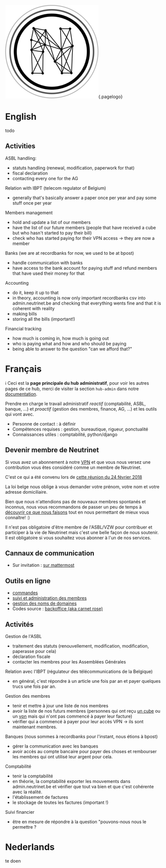 <!-- TITLE: hub admin -->
<!-- SUBTITLE: Administration - Bestuur - Office -->

![Logo](/uploads/logo.png "Logo"){.pagelogo}
# English
todo
## Activities

ASBL handling:
-	statuts handling (renewal, modification, paperwork for that)
-	fiscal declaration
-	contacting every one for the AG

Relation with IBPT (telecom regulator of Belgium)
-	generally that's basically answer a paper once per year and pay some stuff once per year

Members management
-	hold and update a list of our members
-	have the list of our future members (people that have received a cube but who hasn't started to pay their bill)
-	check who has started paying for their VPN access -> they are now a member

Banks (we are at recordbanks for now, we used to be at bpost)
-	handle communication with banks
-	have access to the bank account for paying stuff and refund members that have used their money for that

Accounting
-	do it, keep it up to that
-	in theory, accounting is now only important recordbanks csv into admin.neutrinet.be and checking that everything wents fine and that it is coherent with reality
-	making bills
-	storing all the bills (important!)

Financial tracking
-	how much is coming in, how much is going out
-	who is paying what and how and who should be paying
-	being able to answer to the question "can we afford that?"
	
# Français
:information_source: Ceci est la **page principale du hub administratif**, pour voir les autres pages de ce hub, merci de visiter la section `hub-admin` dans notre [documentation](all).

Prendre en charge le travail administratif *reactif* (comptabilité, ASBL, banque, ...) et *proactif* (gestion des membres, finance, AG, ...) et les outils qui vont avec.

* Personne de contact : à définir
* Compétences requises : gestion, bureautique, rigueur, ponctualité
* Connaissances utiles : comptabilité, python/django

## Devenir membre de Neutrinet

Si vous avez un abonnement à notre [VPN](vpn) et que vous nous versez une contribution vous êtes considéré comme un membre de Neutrinet.

C'est ce qui a été convenu lors de [cette réunion du 24 février 2018](https://wiki.neutrinet.be/pvs/2018/02-24#quest-ce-quun-membre-neutrinet-en-2018)

La loi belge nous oblige à vous demander votre prénom, votre nom et votre adresse domiciliaire.

Bien que nous n'attendions pas de nouveaux membres spontanés et inconnus, nous vous recommandons de passer un peu de temps à [découvrir ce que nous faisons](agenda) tout en nous permettant de mieux vous connaître! :)

Il n'est pas obligatoire d'être membre de l'ASBL/VZW pour contribuer et participer à la vie de Neutrinet mais c'est une belle façon de nous soutenir. Il est obligatoire si vous souhaitez vous abonner à l'un de nos services.

## Cannaux de communication

- Sur invitation : [sur mattermost](https://chat.neutrinet.be/neutrinet/channels/hub-admin)

## Outils en ligne

- [commandes](https://admin.neutrinet.be)
- [suivi et administration des membres](https://admin.neutrinet.be/admin)
- [gestion des noms de domaines](https://admin.gandi.net/dashboard/)
- Codes source : [backoffice (aka carnet rose)](https://github.com/Neutrinet/backoffice)

## Activités

Gestion de l'ASBL
-	traitement des statuts (renouvellement, modification, modification, paperasse pour cela)
-	déclaration fiscale
-	contacter les membres pour les Assemblées Générales

Relation avec l'IBPT (régulateur des télécommunications de la Belgique)
- en général, c'est répondre à un article une fois par an et payer quelques trucs une fois par an.

Gestion des membres
-	tenir et mettre à jour une liste de nos membres
-	avoir la liste de nos futurs membres (personnes qui ont reçu [un cube](cube) ou un [vpn](vpn) mais qui n'ont pas commencé à payer leur facture)
-	vérifier qui a commencé à payer pour leur accès VPN -> ils sont maintenant membres.

Banques (nous sommes à recordbanks pour l'instant, nous étions à bpost)
- gérer la communication avec les banques
- avoir accès au compte bancaire pour payer des choses et rembourser les membres qui ont utilisé leur argent pour cela.

Comptabilité
- tenir la comptabilité
- en théorie, la comptabilité exporter les mouvements dans admin.neutrinet.be et vérifier que tout va bien et que c'est cohérente avec la réalité.
- l'établissement de factures
- le stockage de toutes les factures (important !)

Suivi financier
- être en mesure de répondre à la question "pouvons-nous nous le permettre ?
# Nederlands
te doen